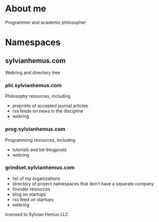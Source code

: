 # About me
Programmer and academic philosopher
# Namespaces
## sylvianhemus.com
 Webring and directory tree
### phi.sylvianhemus.com
Philosophy resources, including 
 - preprints of accepted journal articles
 - rss feeds on news in the discipline
 - webring
### prog.sylvianhemus.com
 Programming resources, including
 - tutorials and tut-blogposts
 - webring
### grindset.sylvianhemus.com
 - list of my organizations
 - directory of project namespaces that don't have a separate company
 - founder resources
 - blog on startups
 - rss feed on startups
 - webring


licensed to Sylvian Hemus LLC
